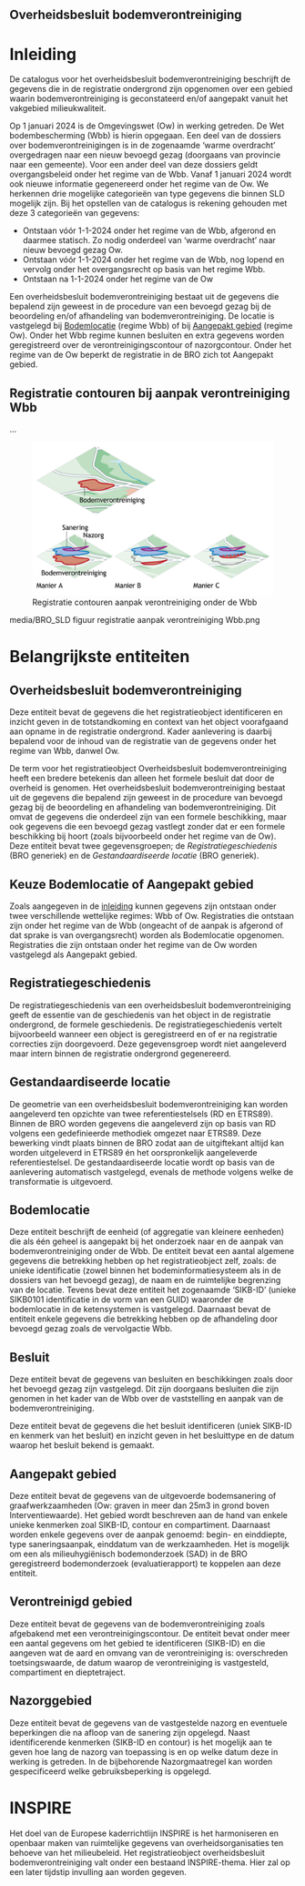 [h2 is vereist vanwege ReSpec]: #
<h2>Overheidsbesluit bodemverontreiniging</h2>

# Inleiding
De catalogus voor het overheidsbesluit bodemverontreiniging beschrijft de gegevens die in de registratie ondergrond zijn opgenomen over een gebied waarin bodemverontreiniging is geconstateerd en/of aangepakt vanuit het vakgebied milieukwaliteit. 

Op 1 januari 2024 is de Omgevingswet (Ow) in werking getreden. De Wet bodembescherming (Wbb) is hierin opgegaan. Een deel van de dossiers over bodemverontreinigingen is in de zogenaamde ‘warme overdracht’ overgedragen naar een nieuw bevoegd gezag (doorgaans van provincie naar een gemeente). Voor een ander deel van deze dossiers geldt overgangsbeleid onder het regime van de Wbb. Vanaf 1 januari 2024 wordt ook nieuwe informatie gegenereerd onder het regime van de Ow. We herkennen drie mogelijke categorieën van type gegevens die binnen SLD mogelijk zijn. Bij het opstellen van de catalogus is rekening gehouden met deze 3 categorieën van gegevens:
- Ontstaan vóór 1-1-2024 onder het regime van de Wbb, afgerond en daarmee statisch. Zo nodig onderdeel van ‘warme overdracht’ naar nieuw bevoegd gezag Ow. 
- Ontstaan vóór 1-1-2024 onder het regime van de Wbb, nog lopend en vervolg onder het overgangsrecht op basis van het regime Wbb.
- Ontstaan na 1-1-2024 onder het regime van de Ow

Een overheidsbesluit bodemverontreiniging bestaat uit de gegevens die bepalend zijn geweest in de procedure van een bevoegd gezag bij de beoordeling en/of afhandeling van bodemverontreiniging. De locatie is vastgelegd bij [Bodemlocatie](#bodemlocatie) (regime Wbb) of bij [Aangepakt gebied](#aangepakt-gebied) (regime Ow). Onder het Wbb regime kunnen besluiten en extra gegevens worden geregistreerd over de verontreinigingscontour of nazorgcontour. Onder het regime van de Ow beperkt de registratie in de BRO zich tot Aangepakt gebied.

## Registratie contouren bij aanpak verontreiniging Wbb
...

<figure>
					<!-- link to generic location of GitHub/BROprogramma -->
					<!-- <img src="https://github.com/BROprogramma/generiek/raw/gh-pages/mk/media/BRO_Registratieobject tegel_Overheidsbesluit bodemverontreiniging.png" alt="Overheidsbesluit bodemverontreiniging" width="50"/> -->
					<!-- link to location on docs.geostandaarden -->
					<img src="media/BRO_SLD figuur registratie aanpak verontreiniging Wbb.png" width="700"/>
					<figcaption>
				 		Registratie contouren aanpak verontreiniging onder de Wbb
				  	</figcaption>
				</figure>	


media/BRO_SLD figuur registratie aanpak verontreiniging Wbb.png
# Belangrijkste entiteiten

## Overheidsbesluit bodemverontreiniging
Deze entiteit bevat de gegevens die het registratieobject identificeren en inzicht geven in de totstandkoming en context van het object voorafgaand aan opname in de registratie ondergrond. Kader aanlevering is daarbij bepalend voor de inhoud van de registratie van de gegevens onder het regime van Wbb, danwel Ow.

De term voor het registratieobject Overheidsbesluit bodemverontreiniging heeft een bredere betekenis dan alleen het formele besluit dat door de overheid is genomen. Het overheidsbesluit bodemverontreiniging bestaat uit de gegevens die bepalend zijn geweest in de procedure van bevoegd gezag bij de beoordeling en afhandeling van bodemverontreiniging. Dit omvat de gegevens die onderdeel zijn van een formele beschikking, maar ook gegevens die een bevoegd gezag vastlegt zonder dat er een formele beschikking bij hoort (zoals bijvoorbeeld onder het regime van de Ow).
Deze entiteit bevat twee gegevensgroepen; de _Registratiegeschiedenis_ (BRO generiek) en de _Gestandaardiseerde locatie_ (BRO generiek).

## Keuze Bodemlocatie of Aangepakt gebied
Zoals aangegeven in de [inleiding](#inleiding-0) kunnen gegevens zijn ontstaan onder twee verschillende wettelijke regimes: Wbb of Ow. Registraties die ontstaan zijn onder het regime van de Wbb (ongeacht of de aanpak is afgerond of dat sprake is van overgangsrecht) worden als Bodemlocatie opgenomen. Registraties die zijn ontstaan onder het regime van de Ow worden vastgelegd als Aangepakt gebied.

## Registratiegeschiedenis
De registratiegeschiedenis van een overheidsbesluit bodemverontreiniging geeft de essentie van de geschiedenis van het object in de registratie ondergrond, de formele geschiedenis. De registratiegeschiedenis vertelt bijvoorbeeld wanneer een object is geregistreerd en of er na registratie correcties zijn doorgevoerd. Deze gegevensgroep wordt niet aangeleverd maar intern binnen de registratie ondergrond gegenereerd.

## Gestandaardiseerde locatie
De geometrie van een overheidsbesluit bodemverontreiniging kan worden aangeleverd ten opzichte van twee referentiestelsels (RD en ETRS89). Binnen de BRO worden gegevens die aangeleverd zijn op basis van RD volgens een gedefinieerde methodiek omgezet naar ETRS89. Deze bewerking vindt plaats binnen de BRO zodat aan de uitgiftekant altijd kan worden uitgeleverd in ETRS89 én het oorspronkelijk aangeleverde referentiestelsel. De gestandaardiseerde locatie wordt op basis van de aanlevering automatisch vastgelegd, evenals de methode volgens welke de transformatie is uitgevoerd.

## Bodemlocatie
Deze entiteit beschrijft de eenheid (of aggregatie van kleinere eenheden) die als één geheel is aangepakt bij het onderzoek naar en de aanpak van bodemverontreiniging onder de Wbb. De entiteit bevat een aantal algemene gegevens die betrekking hebben op het registratieobject zelf, zoals: de unieke identificatie (zowel binnen het bodeminformatiesysteem als in de dossiers van het bevoegd gezag), de naam en de ruimtelijke begrenzing van de locatie. Tevens bevat deze entiteit het zogenaamde ‘SIKB-ID’ (unieke SIKB0101 identificatie in de vorm van een GUID) waaronder de bodemlocatie in de ketensystemen is vastgelegd. Daarnaast bevat de entiteit enkele gegevens die betrekking hebben op de afhandeling door bevoegd gezag zoals de vervolgactie Wbb.

## Besluit
Deze entiteit bevat de gegevens van besluiten en beschikkingen zoals door het bevoegd gezag zijn vastgelegd. Dit zijn doorgaans besluiten die zijn genomen in het kader van de Wbb over de vaststelling en aanpak van de bodemverontreiniging.

Deze entiteit bevat de gegevens die het besluit identificeren (uniek SIKB-ID en kenmerk van het besluit) en inzicht geven in het besluittype en de datum waarop het besluit bekend is gemaakt.

## Aangepakt gebied
Deze entiteit bevat de gegevens van de uitgevoerde bodemsanering of graafwerkzaamheden (Ow: graven in meer dan 25m3 in grond boven Interventiewaarde). Het gebied wordt beschreven aan de hand van enkele unieke kenmerken zoal SIKB-ID, contour en compartiment. Daarnaast worden enkele gegevens over de aanpak genoemd: begin- en einddiepte, type saneringsaanpak, einddatum van de werkzaamheden. Het is mogelijk om een als milieuhygiënisch bodemonderzoek (SAD) in de BRO geregistreerd bodemonderzoek (evaluatierapport) te koppelen aan deze entiteit.

## Verontreinigd gebied
Deze entiteit bevat de gegevens van de bodemverontreiniging zoals afgebakend met een verontreinigingscontour. De entiteit bevat onder meer een aantal gegevens om het gebied te identificeren (SIKB-ID) en die aangeven wat de aard en omvang van de verontreiniging is: overschreden toetsingswaarde, de datum waarop de verontreiniging is vastgesteld, compartiment en dieptetraject.

## Nazorggebied
Deze entiteit bevat de gegevens van de vastgestelde nazorg en eventuele beperkingen die na afloop van de sanering zijn opgelegd. Naast identificerende kenmerken (SIKB-ID en contour) is het mogelijk aan te geven hoe lang de nazorg van toepassing is en op welke datum deze in werking is getreden. In de bijbehorende Nazorgmaatregel kan worden gespecificeerd welke gebruiksbeperking is opgelegd.

# INSPIRE
Het doel van de Europese kaderrichtlijn INSPIRE is het harmoniseren en openbaar maken van ruimtelijke gegevens van overheidsorganisaties ten behoeve van het milieubeleid. Het registratieobject overheidsbesluit bodemverontreiniging valt onder een bestaand INSPIRE-thema. Hier zal op een later tijdstip invulling aan worden gegeven.
